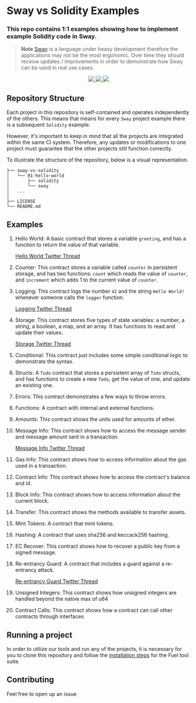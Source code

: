 # Sway vs Solidity Examples

### This repo contains 1:1 examples showing how to implement example Solidity code in Sway.

> **Note**
> [Sway](https://github.com/FuelLabs/sway) is a language under heavy development therefore the applications may not be the most ergonomic. Over time they should receive updates / improvements in order to demonstrate how Sway can be used in real use cases.

<p align="center">
    <a href="https://github.com/FuelLabs//sway-vs-solidity/actions/workflows/ci.yml" alt="CI">
        <img src="https://github.com/FuelLabs/sway-vs-solidity/actions/workflows/ci.yml/badge.svg" />
    </a>
    <a href="./LICENSE" alt="forc">
        <img src="https://img.shields.io/github/license/FuelLabs/sway-vs-solidity/LICENSE" />
    </a>
    <a href="https://discord.gg/xfpK4Pe">
        <img src="https://img.shields.io/discord/732892373507375164?color=6A7EC2&logo=discord&logoColor=ffffff&labelColor=6A7EC2&label=Discord" />
    </a>
</p>

## Repository Structure

Each project in this repository is self-contained and operates independently of the others. This means that means for every `Sway` project example there is a subsequent `Solidity` example. 

However, it's important to keep in mind that all the projects are integrated within the same CI system. Therefore, any updates or modifications to one project must guarantee that the other projects still function correctly.

To illustrate the structure of the repository, below is a visual representation.

```
├── sway-vs-solidity   
│   └── 01-hello-world
│       ├── solidity
│       └── sway
│   ...
│
├── LICENSE
└── README.md
```

## Examples
1. Hello World: A basic contract that stores a variable `greeting`, and has a function to return the value of that variable. 

    [Hello World Twitter Thread](https://twitter.com/schwartzswartz/status/1617902570630156294)

2. Counter: This contract stores a variable called `counter` in persistent storage, and has two functions: `count` which reads the value of `counter`, and `increment` which adds 1 to the current value of `counter`.

3. Logging: This contract logs the number `42` and the string `Hello World!` whenever someone calls the `logger` function.

    [Logging Twitter Thread](https://twitter.com/SwayLang/status/1620077543322947584)

4. Storage: This contract stores five types of state variables: a number, a string, a boolean, a map, and an array. It has functions to read and update their values.

    [Storage Twitter Thread](https://twitter.com/schwartzswartz/status/1621166627093094400)

5. Conditional: This contract just includes some simple conditional logic to demonstrate the syntax.

6. Structs: A `Todo` contract that stores a persistent array of `Todo` structs, and has functions to create a new `Todo`, get the value of one, and update an existing one.

7. Errors: This contract demonstrates a few ways to throw errors.

8. Functions: A contract with internal and external functions.

9. Amounts: This contract shows the units used for amounts of ether.

10. Message Info: This contract shows how to access the message sender and message amount sent in a transaction.

    [Message Info Twitter Thread](https://twitter.com/SwayLang/status/1622991008488206337)

11. Gas Info: This contract shows how to access information about the gas used in a transaction.

12. Contract Info: This contract shows how to access the contract's balance and id.

13. Block Info: This contract shows how to access information about the current block.

14. Transfer: This contract shows the methods available to transfer assets.

15. Mint Tokens: A contract that mint tokens.

16. Hashing: A contract that uses sha256 and keccack256 hashing.

17. EC Recover: This contract shows how to recover a public key from a signed message.

18. Re-entrancy Guard: A contract that includes a guard against a re-entrancy attack.

    [Re-entrancy Guard Twitter Thread](https://twitter.com/SwayLang/status/1621210727275970560)

19.  Unsigned Integers: This contract shows how unsigned integers are handled beyond the native max of u64

20.  Contract Calls: This contract shows how a contract can call other contracts through interfaces

## Running a project
In order to utilize our tools and run any of the projects, it is necessary for you to clone this repository and follow the [installation steps](https://fuellabs.github.io/sway/v0.38.0/book/introduction/installation.html) for the Fuel tool suite.

## Contributing 
Feel free to open up an issue 